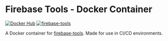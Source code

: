 # Firebase Tools - Docker Container
[![Docker Hub](https://img.shields.io/badge/Docker%20Hub-black?logo=docker)](https://hub.docker.com/repository/docker/wizardrylabs/firebase-tools)
[![firebase-tools](https://img.shields.io/badge/firebase--tools-v.8.4.0-blue?logo=npm)](https://www.npmjs.com/package/firebase-tools)

A Docker container for [firebase-tools](https://www.npmjs.com/package/firebase-tools). Made for use in CI/CD environments.
